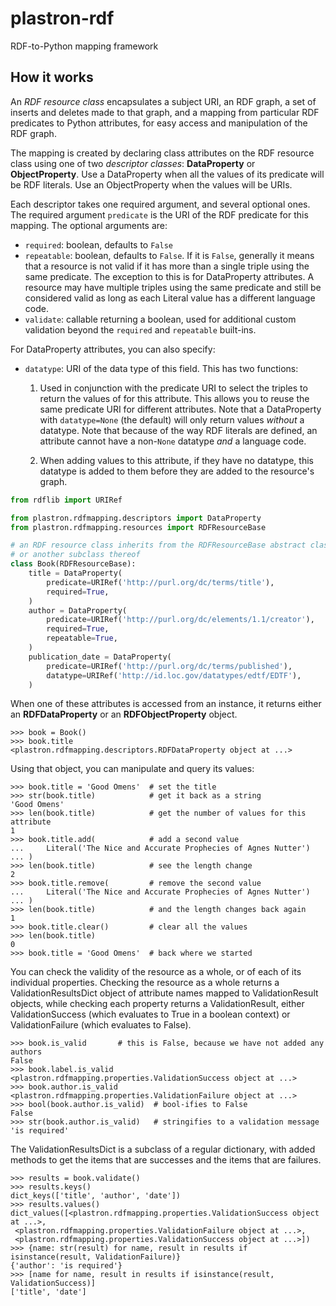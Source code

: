 # plastron-rdf

RDF-to-Python mapping framework

## How it works

An *RDF resource class* encapsulates a subject URI, an RDF graph, a set of 
inserts and deletes made to that graph, and a mapping from particular RDF 
predicates to Python attributes, for easy access and manipulation of the 
RDF graph.

The mapping is created by declaring class attributes on the RDF resource
class using one of two *descriptor classes*: **DataProperty** or
**ObjectProperty**. Use a DataProperty when all the values of its
predicate will be RDF literals. Use an ObjectProperty when the values will
be URIs.

Each descriptor takes one required argument, and several optional ones. 
The required argument `predicate` is the URI of the RDF predicate for this 
mapping. The optional arguments are:

* `required`: boolean, defaults to `False`
* `repeatable`: boolean, defaults to `False`. If it is `False`, generally 
  it means that a resource is not valid if it has more than a single 
  triple using the same predicate. The exception to this is for 
  DataProperty attributes. A resource may have multiple triples using the 
  same predicate and still be considered valid as long as each Literal 
  value has a different language code.
* `validate`: callable returning a boolean, used for additional 
  custom validation beyond the `required` and `repeatable` built-ins.

For DataProperty attributes, you can also specify:

* `datatype`: URI of the data type of this field. This has two functions:

    1. Used in conjunction with the predicate URI to select the triples to 
       return the values of for this attribute. This allows you to reuse 
       the same predicate URI for different attributes. Note that a 
       DataProperty with `datatype=None` (the default) will only return 
       values *without* a datatype.
       Note that because of the way RDF literals are defined, an attribute 
       cannot have a non-`None` datatype *and* a language code.
  
    2. When adding values to this attribute, if they have no datatype, 
       this datatype is added to them before they are added to the 
       resource's graph.

```python
from rdflib import URIRef

from plastron.rdfmapping.descriptors import DataProperty
from plastron.rdfmapping.resources import RDFResourceBase

# an RDF resource class inherits from the RDFResourceBase abstract class,
# or another subclass thereof
class Book(RDFResourceBase):
    title = DataProperty(
        predicate=URIRef('http://purl.org/dc/terms/title'),
        required=True,
    )
    author = DataProperty(
        predicate=URIRef('http://purl.org/dc/elements/1.1/creator'),
        required=True,
        repeatable=True,
    )
    publication_date = DataProperty(
        predicate=URIRef('http://purl.org/dc/terms/published'),
        datatype=URIRef('http://id.loc.gov/datatypes/edtf/EDTF'),
    )
```

When one of these attributes is accessed from an instance, it returns 
either an **RDFDataProperty** or an **RDFObjectProperty** object.

```pycon
>>> book = Book()
>>> book.title
<plastron.rdfmapping.descriptors.RDFDataProperty object at ...>
```

Using that object, you can manipulate and query its values:

```pycon
>>> book.title = 'Good Omens'  # set the title
>>> str(book.title)            # get it back as a string
'Good Omens'
>>> len(book.title)            # get the number of values for this attribute
1
>>> book.title.add(            # add a second value
...     Literal('The Nice and Accurate Prophecies of Agnes Nutter')
... )
>>> len(book.title)            # see the length change
2
>>> book.title.remove(         # remove the second value
...     Literal('The Nice and Accurate Prophecies of Agnes Nutter')
... )
>>> len(book.title)            # and the length changes back again
1
>>> book.title.clear()         # clear all the values
>>> len(book.title)
0
>>> book.title = 'Good Omens'  # back where we started
```

You can check the validity of the resource as a whole, or of each of its
individual properties. Checking the resource as a whole returns a
ValidationResultsDict object of attribute names mapped to ValidationResult 
objects, while checking each property returns a ValidationResult, either
ValidationSuccess (which evaluates to True in a boolean context) or
ValidationFailure (which evaluates to False).

```pycon
>>> book.is_valid       # this is False, because we have not added any authors
False
>>> book.label.is_valid
<plastron.rdfmapping.properties.ValidationSuccess object at ...>
>>> book.author.is_valid
<plastron.rdfmapping.properties.ValidationFailure object at ...>
>>> bool(book.author.is_valid)  # bool-ifies to False
False
>>> str(book.author.is_valid)   # stringifies to a validation message
'is required'
```

The ValidationResultsDict is a subclass of a regular dictionary, with 
added methods to get the items that are successes and the items that are 
failures.

```pycon
>>> results = book.validate()
>>> results.keys()
dict_keys(['title', 'author', 'date'])
>>> results.values()
dict_values([<plastron.rdfmapping.properties.ValidationSuccess object at ...>,
 <plastron.rdfmapping.properties.ValidationFailure object at ...>,
 <plastron.rdfmapping.properties.ValidationSuccess object at ...>])
>>> {name: str(result) for name, result in results if isinstance(result, ValidationFailure)}
{'author': 'is required'}
>>> [name for name, result in results if isinstance(result, ValidationSuccess)]
['title', 'date']
```

